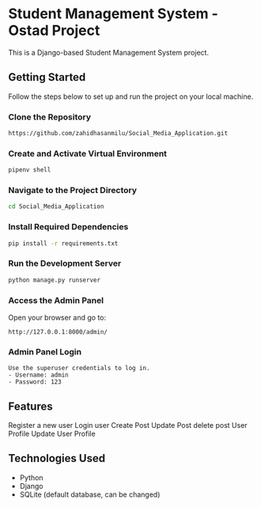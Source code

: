 # Student Management System - Ostad Project

This is a Django-based Student Management System project.

## Getting Started

Follow the steps below to set up and run the project on your local machine.

### Clone the Repository
```bash
https://github.com/zahidhasanmilu/Social_Media_Application.git
```

### Create and Activate Virtual Environment
```bash
pipenv shell
```

### Navigate to the Project Directory
```bash
cd Social_Media_Application
```

### Install Required Dependencies
```bash
pip install -r requirements.txt
```


### Run the Development Server
```bash
python manage.py runserver
```

### Access the Admin Panel
Open your browser and go to:
```
http://127.0.0.1:8000/admin/
```

### Admin Panel Login
```
Use the superuser credentials to log in.
- Username: admin
- Password: 123
```

## Features
Register a new user
Login user
Create Post
Update Post
delete post
User Profile
Update User Profile


## Technologies Used
- Python
- Django
- SQLite (default database, can be changed)


